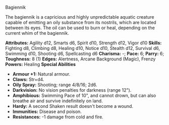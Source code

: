 Bagiennik

The bagiennik is a capricious and highly unpredictable aquatic
creature capable of emitting an oily substance from its nostrils, which
are located between its eyes. The oil can be used to burn or heal,
depending on the current whim of the bagiennik.

**Attributes:** Agility d12, Smarts d6, Spirit d10, Strength d12, Vigor
d10
**Skills:** Fighting d8, Climbing d8, Healing d10, Notice d10, Stealth
d12, Survival d6, Swimming d10, Shooting d6, Spellcasting d6
**Charisma:** -; **Pace:** 6; **Parry:** 6; **Toughness:** 8 (1)
**Edges:** Alertness, Arcane Background (Magic), Frenzy
**Powers:** Healing
**Special Abilities**
- **Armour +1:** Natural armour.
- **Claws:** Str+d4.
- **Oily Spray:** Shooting; range 4/8/16; 2d6.
- **Darkvision:** No vision penalties for darkness (range 12").
- **Amphibious:** Swimming Pace of 10", and cannot drown, but can also
breathe air and survive indefinitely on land.
- **Hardy:** A second Shaken result doesn't become a wound.
- **Immunities:** Disease and poison.
- **Resistances:** -1 damage from cold and fire.

